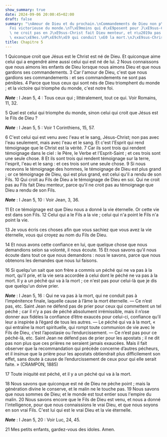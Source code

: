 ```yaml
---
show_summary: true
date: 2024-09-06 20:00:45+02:00
draft: false
summary: "\nAmour de Dieu et du prochain.\nCommandements de Dieu non p\xE9nibles.\n\
  Foi victorieuse du monde.\nT\xE9moins qui d\xE9posent pour J\xE9sus-Christ.\nQui\
  \ ne croit pas en J\xE9sus-Christ fait Dieu menteur, et n\u2019a pas la vie.\nDemandes\
  \ exauc\xE9es.\nP\xE9ch\xE9 qui conduit \xE0 la mort.\nJ\xE9sus-Christ vrai Dieu.\n"
title: Chapitre 5
---
```





1 Quiconque croit que Jésus est le Christ est né de Dieu. Et quiconque aime celui qui a engendré aime aussi celui qui est né de lui. 2 Nous connaissons que nous aimons les enfants de Dieu lorsque nous aimons Dieu et que nous gardons ses commandements. 3 Car l'amour de Dieu, c'est que nous gardions ses commandements : et ses commandements ne sont pas pénibles. 4 Parce que tous ceux qui sont nés de Dieu triomphent du monde ; et la victoire qui triomphe du monde, c'est notre foi.

***Note*** :  I Jean 5, 4 : Tous ceux qui ; littéralement, tout ce qui. Voir Romains, 11, 32.

5 Quel est celui qui triomphe du monde, sinon celui qui croit que Jésus est le Fils de Dieu ?

***Note*** :  I Jean 5, 5 : Voir 1 Corinthiens, 15, 57.


6 C'est celui qui est venu avec l'eau et le sang, Jésus-Christ; non pas avec l'eau seulement, mais avec l'eau et le sang. Et c'est l'Esprit qui rend témoignage que le Christ est la vérité. 7 Car ils sont trois qui rendent témoignage dans le ciel : le Père, le Verbe et l'Esprit-Saint ; et ces trois sont une seule chose. 8 Et ils sont trois qui rendent témoignage sur la terre, l'esprit, l'eau et le sang : et ces trois sont une seule chose. 9 Si nous recevons le témoignage des hommes, le témoignage de Dieu est plus grand ; or ce témoignage de Dieu, qui est plus grand, est celui qu'il a rendu de son Fils. 10 Qui croit au Fils de Dieu a le témoignage de Dieu en soi. Qui ne croit pas au Fils fait Dieu menteur, parce qu'il ne croit pas au témoignage que Dieu a rendu de son Fils.

***Note*** :  I Jean 5, 10 : Voir Jean, 3, 36.

11 Et ce témoignage est que Dieu nous a donné la vie éternelle. Or cette vie est dans son Fils. 12 Celui qui a le Fils a la vie ; celui qui n'a point le Fils n'a point la vie.


13 Je vous écris ces choses afin que vous sachiez que vous avez la vie éternelle, vous qui croyez au nom du Fils de Dieu.


14 Et nous avons cette confiance en lui, que quelque chose que nous demandions selon sa volonté, il nous écoute. 15 Et nous savons qu'il nous écoute dans tout ce que nous demandons : nous le savons, parce que nous obtenons les demandes que nous lui faisons.


16 Si quelqu'un sait que son frère a commis un péché qui ne va pas à la mort, qu'il prie, et la vie sera accordée à celui dont le péché ne va pas à la mort. Il y a un péché qui va à la mort ; ce n'est pas pour celui-là que je dis que quelqu'un doive prier.

***Note*** :  I Jean 5, 16 : Qui ne va pas à la mort, qui ne conduit pas à l’impénitence finale, laquelle cause à l’âme la mort éternelle. ― Ce n’est pas, etc. Saint Jean ne défend pas de prier pour ceux qui commettent un tel péché ; car il n’y a pas de péché absolument irrémissible, mais il n’ose donner aux fidèles la confiance d’être exaucés pour celui-ci, confiance qu’il leur a inspirée à l’égard de tous les autres. ― Le péché qui va à la mort, « qui entraîne la mort spirituelle, qui rompt toute communion de vie avec le Fils de Dieu, c’est l’apostasie ou l’endurcissement. ― Ce n’est pas pour ce péché-là, etc. Saint Jean ne défend pas de prier pour les apostats ; il ne dit pas non plus que ces prières ne seraient jamais exaucées. Mais il fait observer que la recommandation qui précède concerne d’autres pécheurs, et il insinue que la prière pour les apostats obtiendrait plus difficilement son effet, sans doute à cause de l’endurcissement de ceux pour qui elle serait faite. » (CRAMPON, 1885)

17 Toute iniquité est péché, et il y a un péché qui va à la mort.


18 Nous savons que quiconque est né de Dieu ne pèche point ; mais la génération divine le conserve, et le malin ne le touche pas. 19 Nous savons que nous sommes de Dieu; et le monde est tout entier sous l'empire du malin. 20 Nous savons encore que le Fils de Dieu est venu, et nous a donné l'intelligence, pour que nous connaissions le vrai Dieu, et que nous soyons en son vrai Fils. C'est lui qui est le vrai Dieu et la vie éternelle.

***Note*** :  I Jean 5, 20 : Voir Luc, 24, 45.

21 Mes petits enfants, gardez-vous des idoles. Amen.
